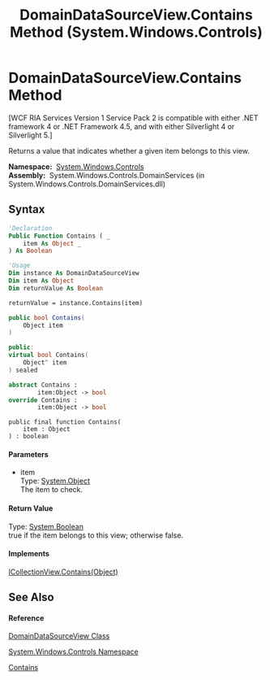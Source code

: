 ﻿---
title: DomainDataSourceView.Contains Method  (System.Windows.Controls)
TOCTitle: Contains Method
ms:assetid: M:System.Windows.Controls.DomainDataSourceView.Contains(System.Object)
ms:mtpsurl: https://msdn.microsoft.com/en-us/library/system.windows.controls.domaindatasourceview.contains(v=VS.91)
ms:contentKeyID: 28755447
ms.date: 01/27/2012
mtps_version: v=VS.91
f1_keywords:
- System.Windows.Controls.DomainDataSourceView.Contains
dev_langs:
- CSharp
- JScript
- VB
- FSharp
- c++
api_location:
- System.Windows.Controls.DomainServices.dll
api_name:
- System.Windows.Controls.DomainDataSourceView.Contains
api_type:
- Managed
topic_type:
- apiref
- kbSyntax
product_family_name: VS
ROBOTS: INDEX,FOLLOW
---

# DomainDataSourceView.Contains Method

\[WCF RIA Services Version 1 Service Pack 2 is compatible with either .NET framework 4 or .NET Framework 4.5, and with either Silverlight 4 or Silverlight 5.\]

Returns a value that indicates whether a given item belongs to this view.

**Namespace:**  [System.Windows.Controls](ms590941\(v=vs.91\).md)  
**Assembly:**  System.Windows.Controls.DomainServices (in System.Windows.Controls.DomainServices.dll)

## Syntax

``` vb
'Declaration
Public Function Contains ( _
    item As Object _
) As Boolean
```

``` vb
'Usage
Dim instance As DomainDataSourceView
Dim item As Object
Dim returnValue As Boolean

returnValue = instance.Contains(item)
```

``` csharp
public bool Contains(
    Object item
)
```

``` c++
public:
virtual bool Contains(
    Object^ item
) sealed
```

``` fsharp
abstract Contains : 
        item:Object -> bool 
override Contains : 
        item:Object -> bool 
```

``` jscript
public final function Contains(
    item : Object
) : boolean
```

#### Parameters

  - item  
    Type: [System.Object](https://msdn.microsoft.com/en-us/library/e5kfa45b)  
    The item to check.  

#### Return Value

Type: [System.Boolean](https://msdn.microsoft.com/en-us/library/a28wyd50)  
true if the item belongs to this view; otherwise false.  

#### Implements

[ICollectionView.Contains(Object)](https://msdn.microsoft.com/en-us/library/m:system.componentmodel.icollectionview.contains\(system.object\)\(v=VS.91\))  

## See Also

#### Reference

[DomainDataSourceView Class](ff422675\(v=vs.91\).md)

[System.Windows.Controls Namespace](ms590941\(v=vs.91\).md)

[Contains](https://msdn.microsoft.com/en-us/library/m:system.componentmodel.icollectionview.contains\(system.object\)\(v=VS.91\))

